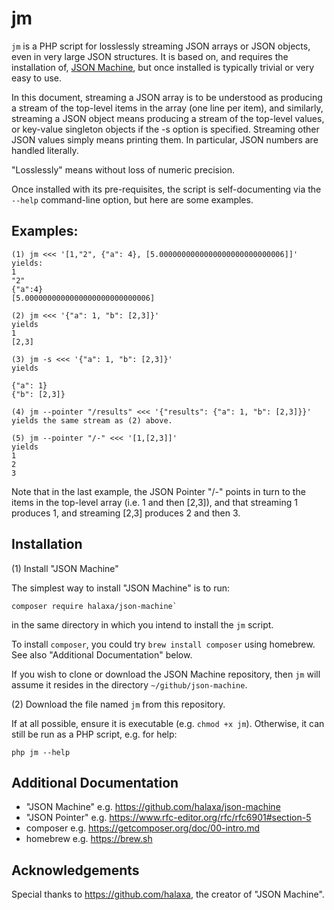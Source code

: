 # jm

`jm` is a PHP script for losslessly streaming JSON arrays or JSON objects,
even in very large JSON structures. It is based on, and requires the installation of,
[JSON Machine](https://github.com/halaxa/json-machine), but once installed
is typically trivial or very easy to use.

In this document, streaming a JSON array is to be understood as
producing a stream of the top-level items in the array (one line per
item), and similarly, streaming a JSON object means producing a stream
of the top-level values, or key-value singleton objects if the -s option is
specified.  Streaming other JSON values simply means printing them.
In particular, JSON numbers are handled literally.

"Losslessly" means without loss of numeric precision.

Once installed with its pre-requisites, the script is self-documenting
via the `--help` command-line option, but here are some examples.

## Examples:
```
(1) jm <<< '[1,"2", {"a": 4}, [5.0000000000000000000000000006]]'
yields:
1
"2"
{"a":4}
[5.0000000000000000000000000006]
```
```
(2) jm <<< '{"a": 1, "b": [2,3]}'
yields
1
[2,3]
```
```
(3) jm -s <<< '{"a": 1, "b": [2,3]}'
yields

{"a": 1}
{"b": [2,3]}
```
```
(4) jm --pointer "/results" <<< '{"results": {"a": 1, "b": [2,3]}}'
yields the same stream as (2) above.
```
```
(5) jm --pointer "/-" <<< '[1,[2,3]]'
yields
1
2
3
```
Note that in the last example, the JSON Pointer "/-" points in turn to
the items in the top-level array (i.e. 1 and then [2,3]), and that streaming 1 produces 1, and streaming [2,3]
produces 2 and then 3.


## Installation

(1) Install "JSON Machine"

The simplest way to install "JSON Machine" is to run:
```
composer require halaxa/json-machine`
```
in the same directory in which you intend to install the `jm` script.

To install `composer`, you could try `brew install composer` using
homebrew.  See also "Additional Documentation" below. 

If you wish to clone or download the JSON Machine repository,
then `jm` will assume it resides in the directory `~/github/json-machine`.

(2) Download the file named `jm` from this repository.

If at all possible, ensure it is executable (e.g. `chmod +x jm`).
Otherwise, it can still be run as a PHP script, e.g. for help:
```
php jm --help
```

## Additional Documentation

* "JSON Machine" e.g. https://github.com/halaxa/json-machine
* "JSON Pointer" e.g. https://www.rfc-editor.org/rfc/rfc6901#section-5
* composer       e.g. https://getcomposer.org/doc/00-intro.md
* homebrew       e.g. https://brew.sh

## Acknowledgements
Special thanks to https://github.com/halaxa, the creator of "JSON Machine".


